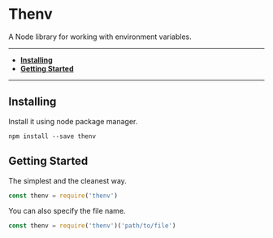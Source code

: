 # Thenv

A Node library for working with environment variables.

---

- [**Installing**](#installing)
- [**Getting Started**](#getting-started)

---

## Installing

Install it using node package manager.

```
npm install --save thenv
```

## Getting Started

The simplest and the cleanest way.

```js
const thenv = require('thenv')
```

You can also specify the file name.

```js
const thenv = require('thenv')('path/to/file')
```

